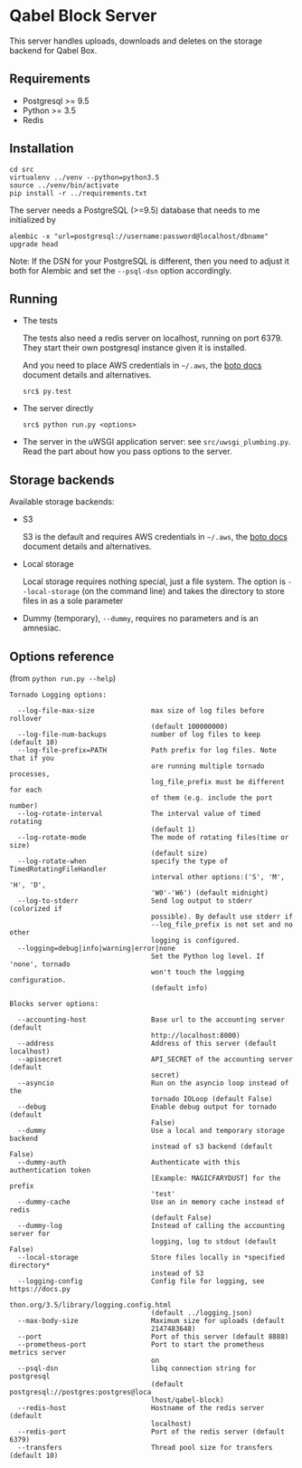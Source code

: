 # Qabel Block Server

This server handles uploads, downloads and deletes on the storage backend for Qabel Box.

## Requirements

* Postgresql >= 9.5
* Python >= 3.5
* Redis

## Installation

	cd src
	virtualenv ../venv --python=python3.5
	source ../venv/bin/activate
	pip install -r ../requirements.txt

The server needs a PostgreSQL (>=9.5) database that needs to me initialized by

	alembic -x "url=postgresql://username:password@localhost/dbname" upgrade head

Note: If the DSN for your PostgreSQL is different, then you need to adjust it both for Alembic and set the `--psql-dsn`
option accordingly.

## Running

- The tests

	The tests also need a redis server on localhost, running on port 6379. They start their own postgresql instance
	given it is installed.

	And you need to place AWS credentials in `~/.aws`, the
	[boto docs](https://boto3.readthedocs.io/en/latest/guide/quickstart.html#configuration)
	document details and alternatives.

      src$ py.test

- The server directly

      src$ python run.py <options>

- The server in the uWSGI application server: see `src/uwsgi_plumbing.py`. Read the part about how you pass options
  to the server.

## Storage backends

Available storage backends:

- S3

  S3 is the default and requires AWS credentials in `~/.aws`, the
  [boto docs](https://boto3.readthedocs.io/en/latest/guide/quickstart.html#configuration) document details and
  alternatives.

- Local storage

  Local storage requires nothing special, just a file system. The option is `--local-storage` (on the command line)
  and takes the directory to store files in as a sole parameter

- Dummy (temporary), `--dummy`, requires no parameters and is an amnesiac.

## Options reference

(from `python run.py --help`)

    Tornado Logging options:

      --log-file-max-size              max size of log files before rollover
                                       (default 100000000)
      --log-file-num-backups           number of log files to keep (default 10)
      --log-file-prefix=PATH           Path prefix for log files. Note that if you
                                       are running multiple tornado processes,
                                       log_file_prefix must be different for each
                                       of them (e.g. include the port number)
      --log-rotate-interval            The interval value of timed rotating
                                       (default 1)
      --log-rotate-mode                The mode of rotating files(time or size)
                                       (default size)
      --log-rotate-when                specify the type of TimedRotatingFileHandler
                                       interval other options:('S', 'M', 'H', 'D',
                                       'W0'-'W6') (default midnight)
      --log-to-stderr                  Send log output to stderr (colorized if
                                       possible). By default use stderr if
                                       --log_file_prefix is not set and no other
                                       logging is configured.
      --logging=debug|info|warning|error|none
                                       Set the Python log level. If 'none', tornado
                                       won't touch the logging configuration.
                                       (default info)

    Blocks server options:

      --accounting-host                Base url to the accounting server (default
                                       http://localhost:8000)
      --address                        Address of this server (default localhost)
      --apisecret                      API_SECRET of the accounting server (default
                                       secret)
      --asyncio                        Run on the asyncio loop instead of the
                                       tornado IOLoop (default False)
      --debug                          Enable debug output for tornado (default
                                       False)
      --dummy                          Use a local and temporary storage backend
                                       instead of s3 backend (default False)
      --dummy-auth                     Authenticate with this authentication token
                                       [Example: MAGICFARYDUST] for the prefix
                                       'test'
      --dummy-cache                    Use an in memory cache instead of redis
                                       (default False)
      --dummy-log                      Instead of calling the accounting server for
                                       logging, log to stdout (default False)
      --local-storage                  Store files locally in *specified directory*
                                       instead of S3
      --logging-config                 Config file for logging, see https://docs.py
                                       thon.org/3.5/library/logging.config.html
                                       (default ../logging.json)
      --max-body-size                  Maximum size for uploads (default
                                       2147483648)
      --port                           Port of this server (default 8888)
      --prometheus-port                Port to start the prometheus metrics server
                                       on
      --psql-dsn                       libq connection string for postgresql
                                       (default postgresql://postgres:postgres@loca
                                       lhost/qabel-block)
      --redis-host                     Hostname of the redis server (default
                                       localhost)
      --redis-port                     Port of the redis server (default 6379)
      --transfers                      Thread pool size for transfers (default 10)
